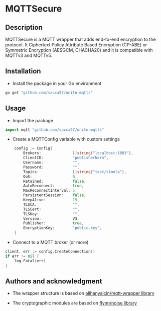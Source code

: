 # MQTTSecure

## Description
MQTTSecure is a MQTT wrapper that adds end-to-end encryption to the protocol. It Ciphertext Policy Attribute Based Encryption (CP-ABE) or Symmetric Encryption (AESGCM, CHACHA20) and it is compatible with MQTTv3 and MQTTv5.


## Installation
- Install the package in your Go environment
```bash
go get "github.com/sacca97/unitn-mqtts"
```

## Usage
- Import the package 
```go
import mqtt "github.com/sacca97/unitn-mqtts"
```

- Create a MQTTConfig variable with custom settings

```go
	config := Config{
		Brokers:              []string{"localhost:1883"},
		ClientID:             "publisherNero",
		Username:             "",
		Password:             "",
		Topics:               []string{"test/simola"},
		QoS:                  0,
		Retained:             false,
		AutoReconnect:        true,
		MaxReconnectInterval: 5,
		PersistentSession:    false,
		KeepAlive:            15,
		TLSCA:                "",
		TLSCert:              "",
		TLSKey:               "",
		Version:              V3,
		Publisher:            true,
		EncryptionKey:        "public.key",
	}
```

- Connect to a MQTT broker (or more)

```go
client, err := config.CreateConnection()
if err != nil {
    log.Fatal(err)
}
```

## Authors and acknowledgment

- The wrapper structure is based on [alihanyalcin/mqtt-wrapper library](https://github.com/alihanyalcin/mqtt-wrapper)

- The cryptographic modules are based on [flynn/noise library](https://github.com/flynn/noise)
